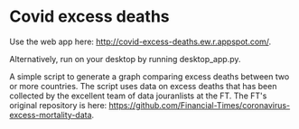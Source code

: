 # Covid excess deaths

Use the web app here: http://covid-excess-deaths.ew.r.appspot.com/.

Alternatively, run on your desktop by running desktop_app.py.

A simple script to generate a graph comparing excess deaths between two or more countries. The script uses data on excess deaths that has been collected by the excellent team of data jouranlists at the FT. The FT's original repository is here: https://github.com/Financial-Times/coronavirus-excess-mortality-data.


